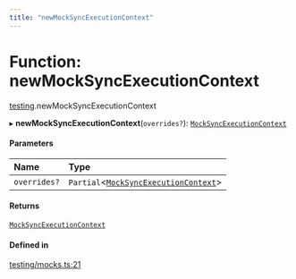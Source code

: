 ```yaml
---
title: "newMockSyncExecutionContext"
---
```

# Function: newMockSyncExecutionContext

[testing](../modules/testing.md).newMockSyncExecutionContext

▸ **newMockSyncExecutionContext**(`overrides?`): [`MockSyncExecutionContext`](../interfaces/testing.MockSyncExecutionContext.md)

#### Parameters

| Name | Type |
| :------ | :------ |
| `overrides?` | `Partial`<[`MockSyncExecutionContext`](../interfaces/testing.MockSyncExecutionContext.md)\> |

#### Returns

[`MockSyncExecutionContext`](../interfaces/testing.MockSyncExecutionContext.md)

#### Defined in

[testing/mocks.ts:21](https://github.com/coda/packs-sdk/blob/main/testing/mocks.ts#L21)
